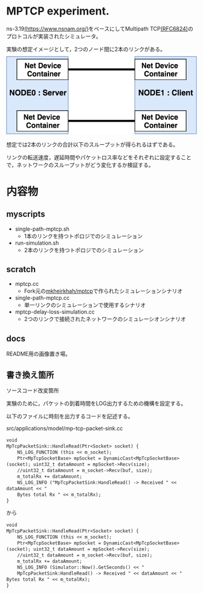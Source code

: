 # MPTCP experiment.
ns-3.19[(https://www.nsnam.org/)](https://www.nsnam.org/)をベースにしてMultipath TCP[(RFC6824)](https://tools.ietf.org/html/rfc6824)のプロトコルが実装されたシミュレータ。


実験の想定イメージとして，2つのノード間に2本のリンクがある。
![実験イメージ](docs/pic/experiment-topology.png "")

想定では2本のリンクの合計以下のスループットが得られるはずである。

リンクの転送速度，遅延時間やパケットロス率などをそれぞれに設定することで，ネットワークのスループットがどう変化するか検証する。



# 内容物
## myscripts
- single-path-mptcp.sh
    + 1本のリンクを持つトポロジでのシミュレーション
- run-simulation.sh
    + 2本のリンクを持つトポロジでのシミュレーション


## scratch
- mptcp.cc
    + Fork元の[mkheirkhah/mptcp](https://github.com/mkheirkhah/mptcp)で作られたシミュレーションシナリオ
- single-path-mptcp.cc
    + 単一リンクのシミュレーションで使用するシナリオ
- mptcp-delay-loss-simulation.cc
    + 2つのリンクで接続されたネットワークのシミュレーシオンシナリオ

## docs
README用の画像置き場。


## 書き換え箇所
ソースコード改変箇所

実験のために，パケットの到着時間をLOG出力するための機構を設定する。

以下のファイルに時刻を出力するコードを記述する。

src/applications/model/mp-tcp-packet-sink.cc

```
void
MpTcpPacketSink::HandleRead(Ptr<Socket> socket) {
    NS_LOG_FUNCTION (this << m_socket);
    Ptr<MpTcpSocketBase> mpSocket = DynamicCast<MpTcpSocketBase>(socket); uint32_t dataAmount = mpSocket->Recv(size);
    //uint32_t dataAmount = m_socket->Recv(buf, size);
    m_totalRx += dataAmount;
    NS_LOG_INFO ("MpTcpPacketSink:HandleRead() -> Received " << dataAmount << "
    Bytes total Rx " << m_totalRx); 
}
```
から
```
void
MpTcpPacketSink::HandleRead(Ptr<Socket> socket) {
    NS_LOG_FUNCTION (this << m_socket);
    Ptr<MpTcpSocketBase> mpSocket = DynamicCast<MpTcpSocketBase>(socket); uint32_t dataAmount = mpSocket->Recv(size);
    //uint32_t dataAmount = m_socket->Recv(buf, size);
    m_totalRx += dataAmount;
    NS_LOG_INFO (Simulator::Now().GetSeconds() << "
    MpTcpPacketSink:HandleRead() -> Received " << dataAmount << " Bytes total Rx " << m_totalRx);
}
```
